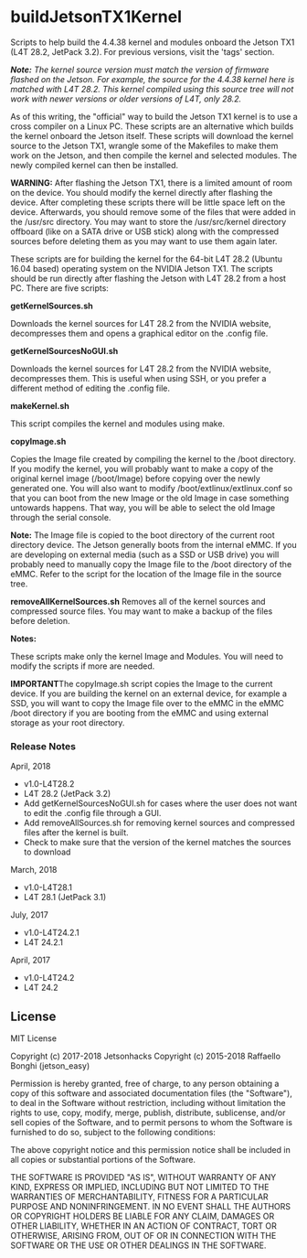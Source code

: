 # buildJetsonTX1Kernel
Scripts to help build the 4.4.38 kernel and modules onboard the Jetson TX1 (L4T 28.2, JetPack 3.2). For previous versions, visit the 'tags' section.

<em><strong>Note:</strong> The kernel source version must match the version of firmware flashed on the Jetson. For example, the source for the 4.4.38 kernel here is matched with L4T 28.2. This kernel compiled using this source tree will not work with newer versions or older versions of L4T, only 28.2.</em>


As of this writing, the "official" way to build the Jetson TX1 kernel is to use a cross compiler on a Linux PC. These scripts are an alternative which builds the kernel onboard the Jetson itself. These scripts will download the kernel source to the Jetson TX1, wrangle some of the Makefiles to make them work on the Jetson, and then compile the kernel and selected modules. The newly compiled kernel can then be installed.

<strong>WARNING:</strong> After flashing the Jetson TX1, there is a limited amount of room on the device. You should modify the kernel directly after flashing the device. After completing these scripts there will be little space left on the device. Afterwards, you should remove some of the files that were added in the /usr/src directory. You may want to store the /usr/src/kernel directory offboard (like on a SATA drive or USB stick) along with the compressed sources before deleting them as you may want to use them again later.

These scripts are for building the kernel for the 64-bit L4T 28.2 (Ubuntu 16.04 based) operating system on the NVIDIA Jetson TX1. The scripts should be run directly after flashing the Jetson with L4T 28.2 from a host PC. There are five scripts:

<strong>getKernelSources.sh</strong>

Downloads the kernel sources for L4T 28.2 from the NVIDIA website, decompresses them and opens a graphical editor on the .config file. 

<strong>getKernelSourcesNoGUI.sh</strong>

Downloads the kernel sources for L4T 28.2 from the NVIDIA website, decompresses them. This is useful when using SSH, or you prefer a different method of editing the .config file. 

<strong>makeKernel.sh</strong>

This script compiles the kernel and modules using make.

<strong>copyImage.sh</strong>

Copies the Image file created by compiling the kernel to the /boot directory. If you modify the kernel, you will probably want to make a copy of the original kernel image (/boot/Image) before copying over the newly generated one. You will also want to modify /boot/extlinux/extlinux.conf so that you can boot from the new Image or the old Image in case something untowards happens. That way, you will be able to select the old Image through the serial console.

<strong>Note:</strong> The Image file is copied to the boot directory of the current root directory device. The Jetson generally boots from the internal eMMC. If you are developing on external media (such as a SSD or USB drive) you will probably need to manually copy the Image file to the /boot directory of the eMMC. Refer to the script for the location of the Image file in the source tree.

<strong>removeAllKernelSources.sh</strong>
Removes all of the kernel sources and compressed source files. You may want to make a backup of the files before deletion.


<strong>Notes:</strong> 

These scripts make only the kernel Image and Modules. You will need to modify the scripts if more are needed.

<strong>IMPORTANT</strong>The copyImage.sh script copies the Image to the current device. If you are building the kernel on an external device, for example a SSD, you will want to copy the Image file over to the eMMC in the eMMC /boot directory if you are booting from the eMMC and using external storage as your root directory. 


### Release Notes
April, 2018
* v1.0-L4T28.2
* L4T 28.2 (JetPack 3.2)
* Add getKernelSourcesNoGUI.sh for cases where the user does not want to edit the .config file through a GUI.
* Add removeAllSources.sh for removing kernel sources and compressed files after the kernel is built.
* Check to make sure that the version of the kernel matches the sources to download

March, 2018
* v1.0-L4T28.1
* L4T 28.1 (JetPack 3.1)

July, 2017
* v1.0-L4T24.2.1
* L4T 24.2.1 

April, 2017
* v1.0-L4T24.2
* L4T 24.2

## License
MIT License

Copyright (c) 2017-2018 Jetsonhacks
Copyright (c) 2015-2018 Raffaello Bonghi (jetson_easy)

Permission is hereby granted, free of charge, to any person obtaining a copy
of this software and associated documentation files (the "Software"), to deal
in the Software without restriction, including without limitation the rights
to use, copy, modify, merge, publish, distribute, sublicense, and/or sell
copies of the Software, and to permit persons to whom the Software is
furnished to do so, subject to the following conditions:

The above copyright notice and this permission notice shall be included in all
copies or substantial portions of the Software.

THE SOFTWARE IS PROVIDED "AS IS", WITHOUT WARRANTY OF ANY KIND, EXPRESS OR
IMPLIED, INCLUDING BUT NOT LIMITED TO THE WARRANTIES OF MERCHANTABILITY,
FITNESS FOR A PARTICULAR PURPOSE AND NONINFRINGEMENT. IN NO EVENT SHALL THE
AUTHORS OR COPYRIGHT HOLDERS BE LIABLE FOR ANY CLAIM, DAMAGES OR OTHER
LIABILITY, WHETHER IN AN ACTION OF CONTRACT, TORT OR OTHERWISE, ARISING FROM,
OUT OF OR IN CONNECTION WITH THE SOFTWARE OR THE USE OR OTHER DEALINGS IN THE
SOFTWARE.






